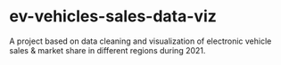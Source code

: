 # ev-vehicles-sales-data-viz
A project based on data cleaning and visualization of electronic vehicle sales &amp; market share in different regions during 2021.
